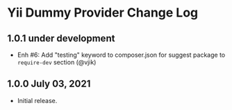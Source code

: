 # Yii Dummy Provider Change Log

## 1.0.1 under development

- Enh #6: Add "testing" keyword to composer.json for suggest package to `require-dev` section (@vjik)

## 1.0.0 July 03, 2021

- Initial release.
